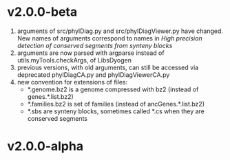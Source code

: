 # v2.0.0-beta
1. arguments of src/phylDiag.py and src/phylDiagViewer.py have changed. New names of arguments correspond to names in *High precision detection of conserved segments from synteny blocks*
2. arguments are now parsed with argparse instead of utils.myTools.checkArgs, of LibsDyogen
3. previous versions, with old arguments, can still be accessed via deprecated phylDiagCA.py and phylDiagViewerCA.py
4. new convention for extensions of files:
	* \*.genome.bz2 is a genome compressed with bz2 (instead of genes.\*.list.bz2)
	* \*.families.bz2 is set of families (instead of ancGenes.\*.list.bz2)
	* \*.sbs are synteny blocks, sometimes called \*.cs when they are conserved segments

# v2.0.0-alpha
